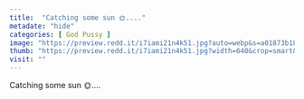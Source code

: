 ```yaml
---
title:  "Catching some sun 🌞...."
metadate: "hide"
categories: [ God Pussy ]
image: "https://preview.redd.it/i7iami21n4k51.jpg?auto=webp&s=a01873b18be8a48bece233863fe0c7f447a7ad78"
thumb: "https://preview.redd.it/i7iami21n4k51.jpg?width=640&crop=smart&auto=webp&s=b990e8f08d8fcb9d65bf3e6308861d56b9297e86"
visit: ""
---
```

Catching some sun 🌞....
